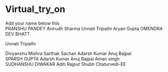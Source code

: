 # Virtual_try_on  
Add your name below this  
PRANSHU PANDEY
Anirudh Sharma
Unnati Tripathi
Aryan Gupta 
OMENDRA DEV BHATT

Unnati Tripathi  

Divyanshu Mishra
Sarthak Sachan 
Adarsh Kumar  Anuj Bajpai  
SPARSH GUPTA
Adarsh Kumar  Anuj Bajpai
Aman singh  
SUDHANSHU DIWAKAR
Aditi Rajput
Shubh Chaturvedi-EE


